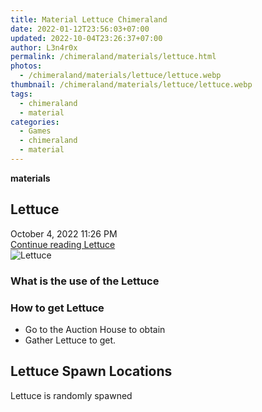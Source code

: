 ```yaml
---
title: Material Lettuce Chimeraland
date: 2022-01-12T23:56:03+07:00
updated: 2022-10-04T23:26:37+07:00
author: L3n4r0x
permalink: /chimeraland/materials/lettuce.html
photos:
  - /chimeraland/materials/lettuce/lettuce.webp
thumbnail: /chimeraland/materials/lettuce/lettuce.webp
tags:
  - chimeraland
  - material
categories:
  - Games
  - chimeraland
  - material
---
```


<section id="bootstrap-wrapper">
  <link
    rel="stylesheet"
    href="https://rawcdn.githack.com/dimaslanjaka/Web-Manajemen/0c3b5aa1813bd4abcd2c11bf3e37928b15c28664/css/bootstrap-5-3-0-alpha3-wrapper.css"
  />
  <div
    class="row g-0 border rounded overflow-hidden flex-md-row mb-4 shadow-sm position-relative bg-light text-dark"
  >
    <div class="col p-4 d-flex flex-column position-static">
      <strong class="d-inline-block mb-2 text-success">materials</strong>
      <h2 class="mb-0">Lettuce</h2>
      <div class="mb-1 text-muted">October 4, 2022 11:26 PM</div>
      <a
        href="/chimeraland/materials/lettuce.html"
        class="stretched-link d-none"
        >Continue reading Lettuce</a
      >
    </div>
    <div class="col-auto d-none d-lg-block">
      <img src="/chimeraland/materials/lettuce/lettuce.webp" alt="Lettuce" />
    </div>
  </div>
  <div class="row bg-light text-dark">
    <div class="col-lg-6 col-12 mb-2">
      <div class="card">
        <div class="card-body">
          <h3 class="card-title">What is the use of the Lettuce</h3>
          <div class="card-text"><ul></ul></div>
        </div>
      </div>
    </div>
    <div class="col-lg-6 col-12 mb-2">
      <div class="card">
        <div class="card-body">
          <h3 class="card-title">How to get Lettuce</h3>
          <div class="card-text">
            <ul>
              <li>Go to the Auction House to obtain</li>
              <li>Gather Lettuce to get.</li>
            </ul>
          </div>
        </div>
      </div>
    </div>
    <div class="col-12 mb-2">
      <h2>Lettuce Spawn Locations</h2>
      <p>Lettuce is randomly spawned</p>
    </div>
  </div>
</section>